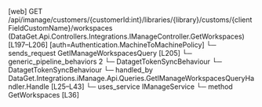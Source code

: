 [web] GET /api/imanage/customers/{customerId:int}/libraries/{library}/customs/{clientFieldCustomName}/workspaces  (DataGet.Api.Controllers.Integrations.IManageController.GetWorkspaces)  [L197–L206] [auth=Authentication.MachineToMachinePolicy]
  └─ sends_request GetIManageWorkspacesQuery [L205]
    └─ generic_pipeline_behaviors 2
      └─ DatagetTokenSyncBehaviour
      └─ DatagetTokenSyncBehaviour
    └─ handled_by DataGet.Integrations.iManage.Api.Queries.GetIManageWorkspacesQueryHandler.Handle [L25–L43]
      └─ uses_service IManageService
        └─ method GetWorkspaces [L36]

